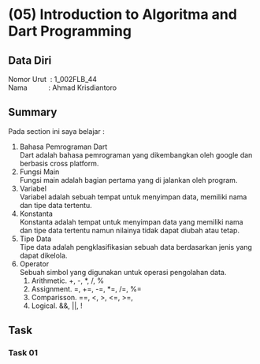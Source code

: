# (05) Introduction to Algoritma and Dart Programming

## Data Diri
Nomor Urut &nbsp;: 1_002FLB_44<br>
Nama &emsp;&emsp;&ensp;&nbsp;: Ahmad Krisdiantoro

## Summary
Pada section ini saya belajar : 
1. Bahasa Pemrograman Dart<br>
    Dart adalah bahasa pemrograman yang dikembangkan oleh google dan berbasis cross platform.
2. Fungsi Main<br>
    Fungsi main adalah bagian pertama yang di jalankan oleh program.
3. Variabel<br>
    Variabel adalah sebuah tempat untuk menyimpan data, memiliki nama dan tipe data tertentu.
4. Konstanta<br>
    Konstanta adalah tempat untuk menyimpan data yang memiliki nama dan tipe data tertentu namun nilainya tidak dapat diubah atau tetap.
5. Tipe Data<br>
    Tipe data adalah pengklasifikasian sebuah data berdasarkan jenis yang dapat dikelola.
6. Operator<br>
    Sebuah simbol yang digunakan untuk operasi pengolahan data.
    1. Arithmetic.
    +, -, *, /, %
    2. Assignment.
    =, +=, -=, *=, /=, %=
    3. Comparisson.
    ==, <, >, <=, >=,
    4. Logical.
    &&, ||, !

## Task 
### Task 01

